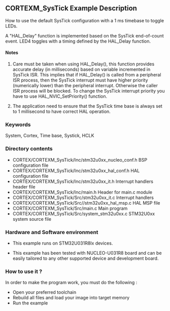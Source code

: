 ## <b>CORTEXM_SysTick Example Description</b>

How to use the default SysTick configuration with a 1 ms timebase to toggle LEDs.

  A "HAL_Delay" function is implemented based on the SysTick end-of-count event.
  LED4 toggles with a timing defined by the HAL_Delay function.

#### <b>Notes</b>

 1. Care must be taken when using HAL_Delay(), this function provides accurate
    delay (in milliseconds) based on variable incremented in SysTick ISR. This
    implies that if HAL_Delay() is called from a peripheral ISR process, then 
    the SysTick interrupt must have higher priority (numerically lower)
    than the peripheral interrupt. Otherwise the caller ISR process will be blocked.
    To change the SysTick interrupt priority you have to use HAL_NVIC_SetPriority() function.

 2. The application need to ensure that the SysTick time base is always set to 1 millisecond
    to have correct HAL operation.

### <b>Keywords</b>

System, Cortex, Time base, Systick, HCLK 

### <b>Directory contents</b>

  - CORTEX/CORTEXM_SysTick/Inc/stm32u0xx_nucleo_conf.h     BSP configuration file
  - CORTEX/CORTEXM_SysTick/Inc/stm32u0xx_hal_conf.h    HAL configuration file
  - CORTEX/CORTEXM_SysTick/Inc/stm32u0xx_it.h          Interrupt handlers header file
  - CORTEX/CORTEXM_SysTick/Inc/main.h                  Header for main.c module
  - CORTEX/CORTEXM_SysTick/Src/stm32u0xx_it.c          Interrupt handlers
  - CORTEX/CORTEXM_SysTick/Src//stm32u0xx_hal_msp.c     HAL MSP file
  - CORTEX/CORTEXM_SysTick/Src/main.c                  Main program
  - CORTEX/CORTEXM_SysTick/Src/system_stm32u0xx.c      STM32U0xx system source file

### <b>Hardware and Software environment</b>

  - This example runs on STM32U031R8Ix devices.
    
  - This example has been tested with NUCLEO-U031R8 board and can be
    easily tailored to any other supported device and development board.

### <b>How to use it ?</b>

In order to make the program work, you must do the following :

- Open your preferred toolchain
- Rebuild all files and load your image into target memory
- Run the example

